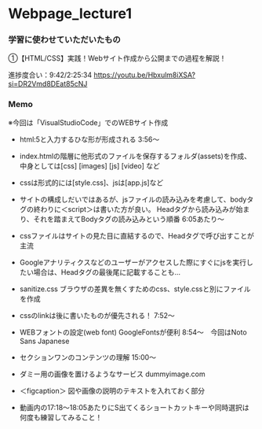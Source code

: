 # Webpage_lecture1

### 学習に使わせていただいたもの
①【HTML/CSS】実践！Webサイト作成から公開までの過程を解説！ <br/>

進捗度合い：9:42/2:25:34
https://youtu.be/Hbxulm8iXSA?si=DR2Vmd8DEat85cNJ

### Memo
※今回は「VisualStudioCode」でのWEBサイト作成

* html:5と入力するひな形が形成される 3:56～

* index.htmlの階層に他形式のファイルを保存するフォルダ(assets)を作成、中身としては[css] [images] [js] [video] など

* cssは形式的には[style.css]、jsは[app.js]など

* サイトの構成しだいではあるが、jsファイルの読み込みを考慮して、bodyタグの終わりに＜script＞は書いた方が良い。 Headタグから読み込みが始まり、それを踏まえてBodyタグの読み込みという順番
6:05あたり～

* cssファイルはサイトの見た目に直結するので、Headタグで呼び出すことが主流

* Googleアナリティクスなどのユーザーがアクセスした際にすぐにjsを実行したい場合は、Headタグの最後尾に記載することも…

* sanitize.css ブラウザの差異を無くすためのcss、style.cssと別にファイルを作成

* cssのlinkは後に書いたものが優先される！ 7:52～

* WEBフォントの設定(web font) GoogleFontsが便利
8:54～　今回はNoto Sans Japanese

* セクションワンのコンテンツの理解 15:00～

* ダミー用の画像を置けるようなサービス dummyimage.com

* ＜figcaption＞ 図や画像の説明のテキストを入れておく部分

* 動画内の17:18～18:05あたりにS出てくるショートカットキーや同時選択は何度も練習してみること！

